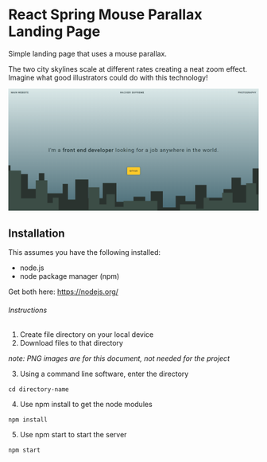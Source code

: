 # React Spring Mouse Parallax Landing Page

Simple landing page that uses a mouse parallax.

The two city skylines scale at different rates creating a neat zoom effect. Imagine what good illustrators could do with this technology!

![Screenshot](./screenshot.PNG)

## Installation

This assumes you have the following installed:
  - node.js 
  - node package manager (npm)

Get both here: https://nodejs.org/

###### Instructions

1. Create file directory on your local device
2. Download files to that directory

_note: PNG images are for this document, not needed for the project_

3. Using a command line software, enter the directory
```
cd directory-name
```
4. Use npm install to get the node modules
```
npm install
```
5. Use npm start to start the server
```
npm start
```
